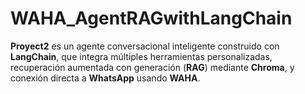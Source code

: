 # WAHA_AgentRAGwithLangChain
**Proyect2** es un agente conversacional inteligente construido con **LangChain**, que integra múltiples herramientas personalizadas, recuperación aumentada con generación (**RAG**) mediante **Chroma**, y conexión directa a **WhatsApp** usando **WAHA**. 
